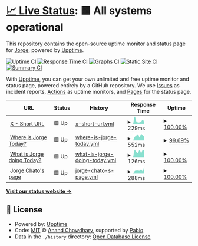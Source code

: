 # [📈 Live Status](https://status.jrg.tools): <!--live status--> **🟩 All systems operational**

This repository contains the open-source uptime monitor and status page for [Jorge](https://whatisjorgedoing.today/), powered by [Upptime](https://github.com/upptime/upptime).

[![Uptime CI](https://github.com/jorgechato/status.jrg.tools/workflows/Uptime%20CI/badge.svg)](https://github.com/jorgechato/status.jrg.tools/actions?query=workflow%3A%22Uptime+CI%22)
[![Response Time CI](https://github.com/jorgechato/status.jrg.tools/workflows/Response%20Time%20CI/badge.svg)](https://github.com/jorgechato/status.jrg.tools/actions?query=workflow%3A%22Response+Time+CI%22)
[![Graphs CI](https://github.com/jorgechato/status.jrg.tools/workflows/Graphs%20CI/badge.svg)](https://github.com/jorgechato/status.jrg.tools/actions?query=workflow%3A%22Graphs+CI%22)
[![Static Site CI](https://github.com/jorgechato/status.jrg.tools/workflows/Static%20Site%20CI/badge.svg)](https://github.com/jorgechato/status.jrg.tools/actions?query=workflow%3A%22Static+Site+CI%22)
[![Summary CI](https://github.com/jorgechato/status.jrg.tools/workflows/Summary%20CI/badge.svg)](https://github.com/jorgechato/status.jrg.tools/actions?query=workflow%3A%22Summary+CI%22)

With [Upptime](https://upptime.js.org), you can get your own unlimited and free uptime monitor and status page, powered entirely by a GitHub repository. We use [Issues](https://github.com/jorgechato/status.jrg.tools/issues) as incident reports, [Actions](https://github.com/jorgechato/status.jrg.tools/actions) as uptime monitors, and [Pages](https://status.jrg.tools) for the status page.

<!--start: status pages-->
<!-- This summary is generated by Upptime (https://github.com/upptime/upptime) -->
<!-- Do not edit this manually, your changes will be overwritten -->
<!-- prettier-ignore -->
| URL | Status | History | Response Time | Uptime |
| --- | ------ | ------- | ------------- | ------ |
| <img alt="" src="https://icons.duckduckgo.com/ip3/x.jrg.tools.ico" height="13"> [X - Short URL](https://x.jrg.tools/health) | 🟩 Up | [x-short-url.yml](https://github.com/jorgechato/status.jrg.tools/commits/HEAD/history/x-short-url.yml) | <details><summary><img alt="Response time graph" src="./graphs/x-short-url/response-time-week.png" height="20"> 229ms</summary><br><a href="https://status.jrg.tools/history/x-short-url"><img alt="Response time 337" src="https://img.shields.io/endpoint?url=https%3A%2F%2Fraw.githubusercontent.com%2Fjorgechato%2Fstatus.jrg.tools%2FHEAD%2Fapi%2Fx-short-url%2Fresponse-time.json"></a><br><a href="https://status.jrg.tools/history/x-short-url"><img alt="24-hour response time 112" src="https://img.shields.io/endpoint?url=https%3A%2F%2Fraw.githubusercontent.com%2Fjorgechato%2Fstatus.jrg.tools%2FHEAD%2Fapi%2Fx-short-url%2Fresponse-time-day.json"></a><br><a href="https://status.jrg.tools/history/x-short-url"><img alt="7-day response time 229" src="https://img.shields.io/endpoint?url=https%3A%2F%2Fraw.githubusercontent.com%2Fjorgechato%2Fstatus.jrg.tools%2FHEAD%2Fapi%2Fx-short-url%2Fresponse-time-week.json"></a><br><a href="https://status.jrg.tools/history/x-short-url"><img alt="30-day response time 347" src="https://img.shields.io/endpoint?url=https%3A%2F%2Fraw.githubusercontent.com%2Fjorgechato%2Fstatus.jrg.tools%2FHEAD%2Fapi%2Fx-short-url%2Fresponse-time-month.json"></a><br><a href="https://status.jrg.tools/history/x-short-url"><img alt="1-year response time 337" src="https://img.shields.io/endpoint?url=https%3A%2F%2Fraw.githubusercontent.com%2Fjorgechato%2Fstatus.jrg.tools%2FHEAD%2Fapi%2Fx-short-url%2Fresponse-time-year.json"></a></details> | <details><summary><a href="https://status.jrg.tools/history/x-short-url">100.00%</a></summary><a href="https://status.jrg.tools/history/x-short-url"><img alt="All-time uptime 99.82%" src="https://img.shields.io/endpoint?url=https%3A%2F%2Fraw.githubusercontent.com%2Fjorgechato%2Fstatus.jrg.tools%2FHEAD%2Fapi%2Fx-short-url%2Fuptime.json"></a><br><a href="https://status.jrg.tools/history/x-short-url"><img alt="24-hour uptime 100.00%" src="https://img.shields.io/endpoint?url=https%3A%2F%2Fraw.githubusercontent.com%2Fjorgechato%2Fstatus.jrg.tools%2FHEAD%2Fapi%2Fx-short-url%2Fuptime-day.json"></a><br><a href="https://status.jrg.tools/history/x-short-url"><img alt="7-day uptime 100.00%" src="https://img.shields.io/endpoint?url=https%3A%2F%2Fraw.githubusercontent.com%2Fjorgechato%2Fstatus.jrg.tools%2FHEAD%2Fapi%2Fx-short-url%2Fuptime-week.json"></a><br><a href="https://status.jrg.tools/history/x-short-url"><img alt="30-day uptime 100.00%" src="https://img.shields.io/endpoint?url=https%3A%2F%2Fraw.githubusercontent.com%2Fjorgechato%2Fstatus.jrg.tools%2FHEAD%2Fapi%2Fx-short-url%2Fuptime-month.json"></a><br><a href="https://status.jrg.tools/history/x-short-url"><img alt="1-year uptime 99.82%" src="https://img.shields.io/endpoint?url=https%3A%2F%2Fraw.githubusercontent.com%2Fjorgechato%2Fstatus.jrg.tools%2FHEAD%2Fapi%2Fx-short-url%2Fuptime-year.json"></a></details>
| <img alt="" src="https://icons.duckduckgo.com/ip3/whereisjorge.today.ico" height="13"> [Where is Jorge Today?](https://whereisjorge.today/) | 🟩 Up | [where-is-jorge-today.yml](https://github.com/jorgechato/status.jrg.tools/commits/HEAD/history/where-is-jorge-today.yml) | <details><summary><img alt="Response time graph" src="./graphs/where-is-jorge-today/response-time-week.png" height="20"> 552ms</summary><br><a href="https://status.jrg.tools/history/where-is-jorge-today"><img alt="Response time 299" src="https://img.shields.io/endpoint?url=https%3A%2F%2Fraw.githubusercontent.com%2Fjorgechato%2Fstatus.jrg.tools%2FHEAD%2Fapi%2Fwhere-is-jorge-today%2Fresponse-time.json"></a><br><a href="https://status.jrg.tools/history/where-is-jorge-today"><img alt="24-hour response time 1051" src="https://img.shields.io/endpoint?url=https%3A%2F%2Fraw.githubusercontent.com%2Fjorgechato%2Fstatus.jrg.tools%2FHEAD%2Fapi%2Fwhere-is-jorge-today%2Fresponse-time-day.json"></a><br><a href="https://status.jrg.tools/history/where-is-jorge-today"><img alt="7-day response time 552" src="https://img.shields.io/endpoint?url=https%3A%2F%2Fraw.githubusercontent.com%2Fjorgechato%2Fstatus.jrg.tools%2FHEAD%2Fapi%2Fwhere-is-jorge-today%2Fresponse-time-week.json"></a><br><a href="https://status.jrg.tools/history/where-is-jorge-today"><img alt="30-day response time 339" src="https://img.shields.io/endpoint?url=https%3A%2F%2Fraw.githubusercontent.com%2Fjorgechato%2Fstatus.jrg.tools%2FHEAD%2Fapi%2Fwhere-is-jorge-today%2Fresponse-time-month.json"></a><br><a href="https://status.jrg.tools/history/where-is-jorge-today"><img alt="1-year response time 299" src="https://img.shields.io/endpoint?url=https%3A%2F%2Fraw.githubusercontent.com%2Fjorgechato%2Fstatus.jrg.tools%2FHEAD%2Fapi%2Fwhere-is-jorge-today%2Fresponse-time-year.json"></a></details> | <details><summary><a href="https://status.jrg.tools/history/where-is-jorge-today">99.69%</a></summary><a href="https://status.jrg.tools/history/where-is-jorge-today"><img alt="All-time uptime 99.97%" src="https://img.shields.io/endpoint?url=https%3A%2F%2Fraw.githubusercontent.com%2Fjorgechato%2Fstatus.jrg.tools%2FHEAD%2Fapi%2Fwhere-is-jorge-today%2Fuptime.json"></a><br><a href="https://status.jrg.tools/history/where-is-jorge-today"><img alt="24-hour uptime 97.86%" src="https://img.shields.io/endpoint?url=https%3A%2F%2Fraw.githubusercontent.com%2Fjorgechato%2Fstatus.jrg.tools%2FHEAD%2Fapi%2Fwhere-is-jorge-today%2Fuptime-day.json"></a><br><a href="https://status.jrg.tools/history/where-is-jorge-today"><img alt="7-day uptime 99.69%" src="https://img.shields.io/endpoint?url=https%3A%2F%2Fraw.githubusercontent.com%2Fjorgechato%2Fstatus.jrg.tools%2FHEAD%2Fapi%2Fwhere-is-jorge-today%2Fuptime-week.json"></a><br><a href="https://status.jrg.tools/history/where-is-jorge-today"><img alt="30-day uptime 99.93%" src="https://img.shields.io/endpoint?url=https%3A%2F%2Fraw.githubusercontent.com%2Fjorgechato%2Fstatus.jrg.tools%2FHEAD%2Fapi%2Fwhere-is-jorge-today%2Fuptime-month.json"></a><br><a href="https://status.jrg.tools/history/where-is-jorge-today"><img alt="1-year uptime 99.97%" src="https://img.shields.io/endpoint?url=https%3A%2F%2Fraw.githubusercontent.com%2Fjorgechato%2Fstatus.jrg.tools%2FHEAD%2Fapi%2Fwhere-is-jorge-today%2Fuptime-year.json"></a></details>
| <img alt="" src="https://icons.duckduckgo.com/ip3/what.jorgechato.com.ico" height="13"> [What is Jorge doing Today?](https://what.jorgechato.com/) | 🟩 Up | [what-is-jorge-doing-today.yml](https://github.com/jorgechato/status.jrg.tools/commits/HEAD/history/what-is-jorge-doing-today.yml) | <details><summary><img alt="Response time graph" src="./graphs/what-is-jorge-doing-today/response-time-week.png" height="20"> 126ms</summary><br><a href="https://status.jrg.tools/history/what-is-jorge-doing-today"><img alt="Response time 239" src="https://img.shields.io/endpoint?url=https%3A%2F%2Fraw.githubusercontent.com%2Fjorgechato%2Fstatus.jrg.tools%2FHEAD%2Fapi%2Fwhat-is-jorge-doing-today%2Fresponse-time.json"></a><br><a href="https://status.jrg.tools/history/what-is-jorge-doing-today"><img alt="24-hour response time 147" src="https://img.shields.io/endpoint?url=https%3A%2F%2Fraw.githubusercontent.com%2Fjorgechato%2Fstatus.jrg.tools%2FHEAD%2Fapi%2Fwhat-is-jorge-doing-today%2Fresponse-time-day.json"></a><br><a href="https://status.jrg.tools/history/what-is-jorge-doing-today"><img alt="7-day response time 126" src="https://img.shields.io/endpoint?url=https%3A%2F%2Fraw.githubusercontent.com%2Fjorgechato%2Fstatus.jrg.tools%2FHEAD%2Fapi%2Fwhat-is-jorge-doing-today%2Fresponse-time-week.json"></a><br><a href="https://status.jrg.tools/history/what-is-jorge-doing-today"><img alt="30-day response time 189" src="https://img.shields.io/endpoint?url=https%3A%2F%2Fraw.githubusercontent.com%2Fjorgechato%2Fstatus.jrg.tools%2FHEAD%2Fapi%2Fwhat-is-jorge-doing-today%2Fresponse-time-month.json"></a><br><a href="https://status.jrg.tools/history/what-is-jorge-doing-today"><img alt="1-year response time 239" src="https://img.shields.io/endpoint?url=https%3A%2F%2Fraw.githubusercontent.com%2Fjorgechato%2Fstatus.jrg.tools%2FHEAD%2Fapi%2Fwhat-is-jorge-doing-today%2Fresponse-time-year.json"></a></details> | <details><summary><a href="https://status.jrg.tools/history/what-is-jorge-doing-today">100.00%</a></summary><a href="https://status.jrg.tools/history/what-is-jorge-doing-today"><img alt="All-time uptime 98.49%" src="https://img.shields.io/endpoint?url=https%3A%2F%2Fraw.githubusercontent.com%2Fjorgechato%2Fstatus.jrg.tools%2FHEAD%2Fapi%2Fwhat-is-jorge-doing-today%2Fuptime.json"></a><br><a href="https://status.jrg.tools/history/what-is-jorge-doing-today"><img alt="24-hour uptime 100.00%" src="https://img.shields.io/endpoint?url=https%3A%2F%2Fraw.githubusercontent.com%2Fjorgechato%2Fstatus.jrg.tools%2FHEAD%2Fapi%2Fwhat-is-jorge-doing-today%2Fuptime-day.json"></a><br><a href="https://status.jrg.tools/history/what-is-jorge-doing-today"><img alt="7-day uptime 100.00%" src="https://img.shields.io/endpoint?url=https%3A%2F%2Fraw.githubusercontent.com%2Fjorgechato%2Fstatus.jrg.tools%2FHEAD%2Fapi%2Fwhat-is-jorge-doing-today%2Fuptime-week.json"></a><br><a href="https://status.jrg.tools/history/what-is-jorge-doing-today"><img alt="30-day uptime 96.67%" src="https://img.shields.io/endpoint?url=https%3A%2F%2Fraw.githubusercontent.com%2Fjorgechato%2Fstatus.jrg.tools%2FHEAD%2Fapi%2Fwhat-is-jorge-doing-today%2Fuptime-month.json"></a><br><a href="https://status.jrg.tools/history/what-is-jorge-doing-today"><img alt="1-year uptime 98.49%" src="https://img.shields.io/endpoint?url=https%3A%2F%2Fraw.githubusercontent.com%2Fjorgechato%2Fstatus.jrg.tools%2FHEAD%2Fapi%2Fwhat-is-jorge-doing-today%2Fuptime-year.json"></a></details>
| <img alt="" src="https://icons.duckduckgo.com/ip3/jorgechato.com.ico" height="13"> [Jorge Chato's page](https://jorgechato.com/) | 🟩 Up | [jorge-chato-s-page.yml](https://github.com/jorgechato/status.jrg.tools/commits/HEAD/history/jorge-chato-s-page.yml) | <details><summary><img alt="Response time graph" src="./graphs/jorge-chato-s-page/response-time-week.png" height="20"> 288ms</summary><br><a href="https://status.jrg.tools/history/jorge-chato-s-page"><img alt="Response time 282" src="https://img.shields.io/endpoint?url=https%3A%2F%2Fraw.githubusercontent.com%2Fjorgechato%2Fstatus.jrg.tools%2FHEAD%2Fapi%2Fjorge-chato-s-page%2Fresponse-time.json"></a><br><a href="https://status.jrg.tools/history/jorge-chato-s-page"><img alt="24-hour response time 581" src="https://img.shields.io/endpoint?url=https%3A%2F%2Fraw.githubusercontent.com%2Fjorgechato%2Fstatus.jrg.tools%2FHEAD%2Fapi%2Fjorge-chato-s-page%2Fresponse-time-day.json"></a><br><a href="https://status.jrg.tools/history/jorge-chato-s-page"><img alt="7-day response time 288" src="https://img.shields.io/endpoint?url=https%3A%2F%2Fraw.githubusercontent.com%2Fjorgechato%2Fstatus.jrg.tools%2FHEAD%2Fapi%2Fjorge-chato-s-page%2Fresponse-time-week.json"></a><br><a href="https://status.jrg.tools/history/jorge-chato-s-page"><img alt="30-day response time 283" src="https://img.shields.io/endpoint?url=https%3A%2F%2Fraw.githubusercontent.com%2Fjorgechato%2Fstatus.jrg.tools%2FHEAD%2Fapi%2Fjorge-chato-s-page%2Fresponse-time-month.json"></a><br><a href="https://status.jrg.tools/history/jorge-chato-s-page"><img alt="1-year response time 282" src="https://img.shields.io/endpoint?url=https%3A%2F%2Fraw.githubusercontent.com%2Fjorgechato%2Fstatus.jrg.tools%2FHEAD%2Fapi%2Fjorge-chato-s-page%2Fresponse-time-year.json"></a></details> | <details><summary><a href="https://status.jrg.tools/history/jorge-chato-s-page">100.00%</a></summary><a href="https://status.jrg.tools/history/jorge-chato-s-page"><img alt="All-time uptime 100.00%" src="https://img.shields.io/endpoint?url=https%3A%2F%2Fraw.githubusercontent.com%2Fjorgechato%2Fstatus.jrg.tools%2FHEAD%2Fapi%2Fjorge-chato-s-page%2Fuptime.json"></a><br><a href="https://status.jrg.tools/history/jorge-chato-s-page"><img alt="24-hour uptime 100.00%" src="https://img.shields.io/endpoint?url=https%3A%2F%2Fraw.githubusercontent.com%2Fjorgechato%2Fstatus.jrg.tools%2FHEAD%2Fapi%2Fjorge-chato-s-page%2Fuptime-day.json"></a><br><a href="https://status.jrg.tools/history/jorge-chato-s-page"><img alt="7-day uptime 100.00%" src="https://img.shields.io/endpoint?url=https%3A%2F%2Fraw.githubusercontent.com%2Fjorgechato%2Fstatus.jrg.tools%2FHEAD%2Fapi%2Fjorge-chato-s-page%2Fuptime-week.json"></a><br><a href="https://status.jrg.tools/history/jorge-chato-s-page"><img alt="30-day uptime 100.00%" src="https://img.shields.io/endpoint?url=https%3A%2F%2Fraw.githubusercontent.com%2Fjorgechato%2Fstatus.jrg.tools%2FHEAD%2Fapi%2Fjorge-chato-s-page%2Fuptime-month.json"></a><br><a href="https://status.jrg.tools/history/jorge-chato-s-page"><img alt="1-year uptime 100.00%" src="https://img.shields.io/endpoint?url=https%3A%2F%2Fraw.githubusercontent.com%2Fjorgechato%2Fstatus.jrg.tools%2FHEAD%2Fapi%2Fjorge-chato-s-page%2Fuptime-year.json"></a></details>

<!--end: status pages-->

[**Visit our status website →**](https://status.jrg.tools)

## 📄 License

- Powered by: [Upptime](https://github.com/upptime/upptime)
- Code: [MIT](./LICENSE) © [Anand Chowdhary](https://anandchowdhary.com), supported by [Pabio](https://pabio.com)
- Data in the `./history` directory: [Open Database License](https://opendatacommons.org/licenses/odbl/1-0/)
